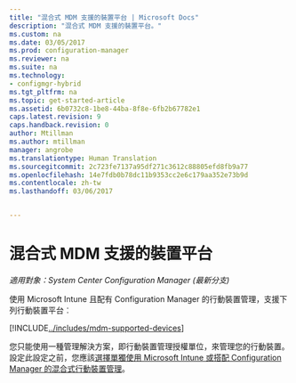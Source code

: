 ```yaml
---
title: "混合式 MDM 支援的裝置平台 | Microsoft Docs"
description: "混合式 MDM 支援的裝置平台。"
ms.custom: na
ms.date: 03/05/2017
ms.prod: configuration-manager
ms.reviewer: na
ms.suite: na
ms.technology:
- configmgr-hybrid
ms.tgt_pltfrm: na
ms.topic: get-started-article
ms.assetid: 6b0732c8-1be8-44ba-8f8e-6fb2b67782e1
caps.latest.revision: 9
caps.handback.revision: 0
author: Mtillman
ms.author: mtillman
manager: angrobe
ms.translationtype: Human Translation
ms.sourcegitcommit: 2c723fe7137a95df271c3612c88805efd8fb9a77
ms.openlocfilehash: 14e7fdb0b78dc11b9353cc2e6c179aa352e73b9d
ms.contentlocale: zh-tw
ms.lasthandoff: 03/06/2017


---
```

# <a name="supported-device-platforms-for-hybrid-mdm"></a>混合式 MDM 支援的裝置平台

*適用對象：System Center Configuration Manager (最新分支)*

使用 Microsoft Intune 且配有 Configuration Manager 的行動裝置管理，支援下列行動裝置平台︰

[!INCLUDE[../includes/mdm-supported-devices](../includes/mdm-supported-devices.md)]

您只能使用一種管理解決方案，即行動裝置管理授權單位，來管理您的行動裝置。 設定此設定之前，您應該[選擇單獨使用 Microsoft Intune 或搭配 Configuration Manager 的混合式行動裝置管理](../understand/choose-between-standalone-intune-and-hybrid-mobile-device-management.md)。


